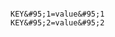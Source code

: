 <!-- layout:code post: env-vars_assign-environment-variables-for-deployment -->

```

KEY&#95;1=value&#95;1
KEY&#95;2=value&#95;2

```
